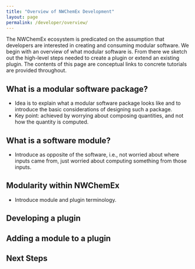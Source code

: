 ```yaml
---
title: "Overview of NWChemEx Development"
layout: page
permalink: /developer/overview/
---
```


The NWChemEx ecosystem is predicated on the assumption that developers are 
interested in creating and consuming modular software. We begin with an 
overview of what modular software is. From there we sketch out the high-level
steps needed to create a plugin or extend an existing plugin. The contents of
this page are conceptual links to concrete tutorials are provided throughout.

## What is a modular software package?

- Idea is to explain what a modular software package looks like and to
  introduce the basic considerations of designing such a package.
- Key point: achieved by worrying about composing quantities, and not how the
  quantity is computed.

## What is a software module?

- Introduce as opposite of the software, i.e., not worried about where inputs
  came from, just worried about computing something from those inputs. 

## Modularity within NWChemEx

- Introduce module and plugin terminology.

## Developing a plugin

## Adding a module to a plugin

## Next Steps


